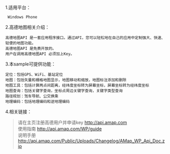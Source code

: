 1.适用平台：

     Windows Phone
     
2.高德地图相关介绍：

    高德地图API 是一套应用程序接口。通过API，您可以轻松地在自己的应用中定制强大、快速、轻便的地图功能。
    高德地图API 是免费开放的。
    用户在调用高德地图API 必须加上Key。
  
      
3.本sample可提供功能：

    定位：包括GPS、WiFi、基站定位
    地图：包括矢量和栅格地图显示，地图移动和缩放，地图标注添加和删除
    地图工具：包括计算两点间距离，经纬度坐标转为屏幕坐标，屏幕坐标转为经纬度坐标
    地图查询：包括关键字查询，坐标点周边关键字查询，关键字类型查询
    路径规划：驾车导航、公交换乘
    地理编码：包括地理编码和逆地理编码
    
4.相关链接：

  > 请在主页注册高德用户并申请key <http://api.amap.com>     
  > 使用指南 <http://api.amap.com/WP/guide>    
  > 说明手册 <http://api.amap.com/Public/Uploads/Changelog/AMap_WP_Api_Doc.zip>   


